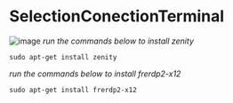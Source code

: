 # SelectionConectionTerminal
![image](https://github.com/viniciusmarquesvaz/TerminalConnection/assets/80642632/77d7c726-c611-4af1-9269-77b11c7a27ce)
_run the commands below to install zenity_
```
sudo apt-get install zenity
```
_run the commands below to install frerdp2-x12_
```
sudo apt-get install frerdp2-x12
```


